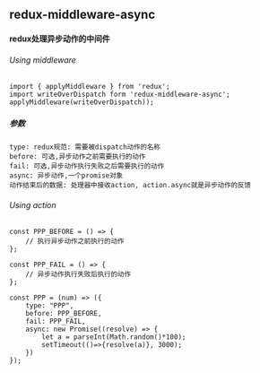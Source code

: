 ## redux-middleware-async

#### redux处理异步动作的中间件

###### Using middleware
	
	import { applyMiddleware } from 'redux';
	import writeOverDispatch form 'redux-middleware-async';
	applyMiddleware(writeOverDispatch));
	
	
##### 参数
	
	type: redux规范: 需要被dispatch动作的名称
	before: 可选,异步动作之前需要执行的动作
	fail: 可选,异步动作执行失败之后需要执行的动作
	async: 异步动作,一个promise对象
	动作结束后的数据: 处理器中接收action, action.async就是异步动作的反馈
		
	
###### Using action

	const PPP_BEFORE = () => {
		// 执行异步动作之前执行的动作
	};
	
	const PPP_FAIL = () => {
		// 异步动作执行失败后执行的动作
	};

	const PPP = (num) => ({
		type: "PPP", 
		before: PPP_BEFORE, 
		fail: PPP_FAIL,
		async: new Promise((resolve) => {
			let a = parseInt(Math.random()*100);
			setTimeout(()=>{resolve(a)}, 3000);
		})
	});
	